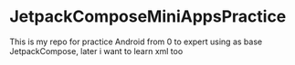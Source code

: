 # JetpackComposeMiniAppsPractice
This is my repo for practice Android from 0 to expert using as base JetpackCompose, later i want to learn xml too
